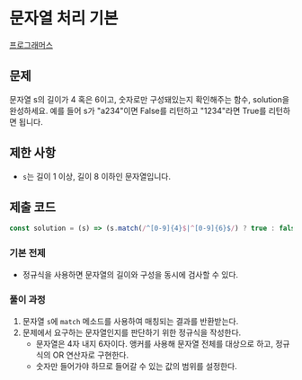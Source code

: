 # 문자열 처리 기본

[프로그래머스](https://programmers.co.kr/learn/courses/30/lessons/12918)

## 문제

문자열 s의 길이가 4 혹은 6이고, 숫자로만 구성돼있는지 확인해주는 함수, solution을 완성하세요. 예를 들어 s가 "a234"이면 False를 리턴하고 "1234"라면 True를 리턴하면 됩니다.

## 제한 사항

- `s`는 길이 1 이상, 길이 8 이하인 문자열입니다.

## 제출 코드

```javascript
const solution = (s) => (s.match(/^[0-9]{4}$|^[0-9]{6}$/) ? true : false);
```

### 기본 전제

- 정규식을 사용하면 문자열의 길이와 구성을 동시에 검사할 수 있다.

### 풀이 과정

1. 문자열 `s`에 `match` 메소드를 사용하여 매칭되는 결과를 반환받는다.
2. 문제에서 요구하는 문자열인지를 판단하기 위한 정규식을 작성한다.
   - 문자열은 4자 내지 6자이다. 앵커를 사용해 문자열 전체를 대상으로 하고, 정규식의 OR 연산자로 구현한다.
   - 숫자만 들어가야 하므로 들어갈 수 있는 값의 범위를 설정한다.
